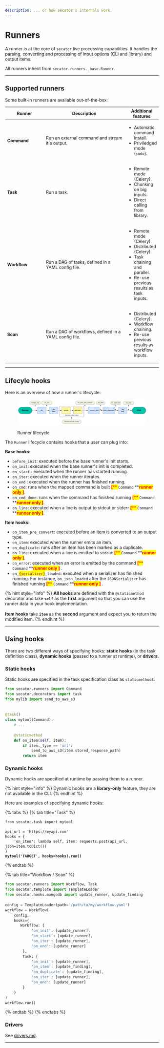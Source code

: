 ```yaml
---
description: ... or how secator's internals work.
---
```


# Runners

A runner is at the core of `secator` live processing capabilities. It handles the parsing, converting and processing of input options (CLI and library) and output items.

All runners inherit from `secator.runners._base.Runner`.

***

## Supported runners

Some built-in runners are available out-of-the-box:

<table><thead><tr><th width="134">Runner</th><th width="334">Description</th><th>Additional features</th></tr></thead><tbody><tr><td><strong>Command</strong></td><td>Run an external command and stream it's output.</td><td><ul><li>Automatic command install.</li><li>Priviledged mode (<code>sudo</code>).</li></ul></td></tr><tr><td><strong>Task</strong></td><td>Run a task.</td><td><ul><li>Remote mode (Celery).</li><li>Chunking on big inputs.</li><li>Direct calling from library.</li></ul></td></tr><tr><td><strong>Workflow</strong></td><td>Run a DAG of tasks, defined in a YAML config file.</td><td><ul><li>Remote mode (Celery).</li><li>Distributed (Celery).</li><li>Task chaining and parallel.</li><li>Re-use previous results as task inputs.</li></ul></td></tr><tr><td><strong>Scan</strong></td><td>Run a DAG of workflows, defined in a YAML config file.</td><td><ul><li>Distributed (Celery).</li><li>Workflow chaining.</li><li>Re-use previous results as workflow inputs.</li></ul></td></tr></tbody></table>

***

## Lifecyle hooks

Here is an overview of how a runner's lifecycle:

<figure><img src="../../.gitbook/assets/Flowchart.png" alt=""><figcaption><p>Runner lifecycle</p></figcaption></figure>

The `Runner` lifecycle contains hooks that a user can plug into:

**Base hooks:**

* `before_init`: executed before the base runner's init starts.
* `on_init`: executed when the base runner's init is completed.
* `on_start` : executed when the runner has started running.
* `on_iter`: executed when the runner iterates.
* `on_end` : executed when the runner has finished running.
* `on_cmd`: runs when the mapped command is built <mark style="color:red;">**\[**</mark><mark style="color:red;">** **</mark><mark style="color:red;">**`Command`**</mark><mark style="color:red;">** **</mark><mark style="color:red;">**runner only ]**</mark>.
* `on_cmd_done`: runs when the command has finished running <mark style="color:red;">**\[**</mark><mark style="color:red;">** **</mark><mark style="color:red;">**`Command`**</mark><mark style="color:red;">** **</mark><mark style="color:red;">**runner only ]**</mark>.
* `on_line`: executed when a line is output to stdout or stderr <mark style="color:red;">**\[**</mark><mark style="color:red;">** **</mark><mark style="color:red;">**`Command`**</mark><mark style="color:red;">** **</mark><mark style="color:red;">**runner only ]**</mark>.

**Item hooks:**

* `on_item_pre_convert`: executed before an item is converted to an output type.
* `on_item`: executed when the runner emits an item.
* `on_duplicate`: runs after an item has been marked as a duplicate.
* `on_line`: executed when a line is emitted to `stdout` <mark style="color:red;">**\[**</mark><mark style="color:red;">** **</mark><mark style="color:red;">**`Command`**</mark><mark style="color:red;">** **</mark><mark style="color:red;">**runner only ]**</mark>.
* `on_error`: executed when an error is emitted by the command <mark style="color:red;">**\[**</mark><mark style="color:red;">** **</mark><mark style="color:red;">**`Command`**</mark><mark style="color:red;">** **</mark><mark style="color:red;">**runner only ]**</mark> .
* `on_`<mark style="color:purple;">`{serializer}`</mark>`_loaded`: executed when a serializer has finished running. For instance, `on_json_loaded` after the `JSONSerializer` has finished running  <mark style="color:red;">**\[**</mark><mark style="color:red;">** **</mark><mark style="color:red;">**`Command`**</mark><mark style="color:red;">** **</mark><mark style="color:red;">**runner only ]**</mark> .

{% hint style="info" %}
**All hooks** are defined with the `@staticmethod` decorator and take **`self`** as the **first** argument so that you can use the runner data in your hook implementation.\
\
**Item hooks** take **`item`** as the **second** argument and expect you to return the modified item.
{% endhint %}

***

## Using hooks

There are two different ways of specifying hooks: **static hooks** (in the task definition class), **dynamic hooks** (passed to a runner at runtime), or **drivers**.

### Static hooks

Static hooks **are** specified in the task specification class as `staticmethod`s:

```python
from secator.runners import Command
from secator.decorators import task
from mylib import send_to_aws_s3


@task()
class mytool(Command):
    # ...

    @staticmethod
    def on_item(self, item):
        if item._type == 'url':
            send_to_aws_s3(item.stored_response_path)
        return item
```

### Dynamic hooks

Dynamic hooks are specified at runtime by passing them to a runner.

{% hint style="info" %}
Dynamic hooks are a **library-only** feature, they are not available in the CLI.
{% endhint %}

Here are examples of specifying dynamic hooks:

{% tabs %}
{% tab title="Task" %}
<pre class="language-python"><code class="lang-python">from secator.task import mytool

api_url = 'https://myapi.com'
hooks = {
    'on_item': lambda self, item: requests.post(api_url, json=item.toDict())
}
<strong>mytool('TARGET', hooks=hooks).run()
</strong></code></pre>
{% endtab %}

{% tab title="Workflow / Scan" %}
```python
from secator.runners import Workflow, Task
from secator.template import TemplateLoader
from secator.hooks.mongodb import update_runner, update_finding

config = TemplateLoader(path='/path/to/my/workflow.yaml')
workflow = Workflow(
    config,
    hooks={
       Workflow: {
            'on_init': [update_runner],
            'on_start': [update_runner],
            'on_iter': [update_runner],
            'on_end': [update_runner]
        },
        Task: {
            'on_init': [update_runner],
            'on_item': [update_finding],
            'on_duplicate': [update_finding],
            'on_iter': [update_runner],
            'on_end': [update_runner]
        }
    }
)
workflow.run()
```
{% endtab %}
{% endtabs %}

### **Drivers**

See [drivers.md](drivers.md "mention").

***
